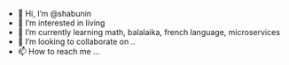 - 👋 Hi, I’m @shabunin
- 👀 I’m interested in living
- 🌱 I’m currently learning math, balalaika, french language, microservices
- 💞️ I’m looking to collaborate on ..
- 📫 How to reach me ...

<!---
shabunin/shabunin is a ✨ special ✨ repository because its `README.md` (this file) appears on your GitHub profile.
You can click the Preview link to take a look at your changes.
--->
